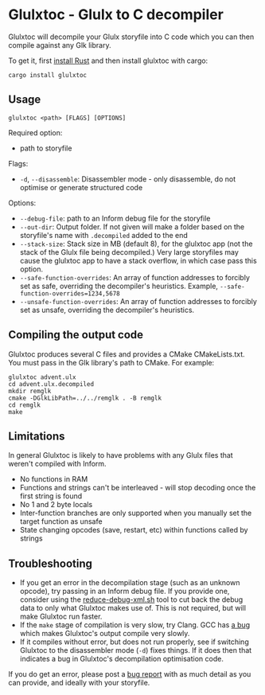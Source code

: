 Glulxtoc - Glulx to C decompiler
================================

Glulxtoc will decompile your Glulx storyfile into C code which you can then compile against any Glk library.

To get it, first [install Rust](https://rustup.rs/) and then install glulxtoc with cargo:

```
cargo install glulxtoc
```

Usage
-----

```
glulxtoc <path> [FLAGS] [OPTIONS]
```

Required option:

- path to storyfile

Flags:

- `-d`, `--disassemble`: Disassembler mode - only disassemble, do not optimise or generate structured code

Options:

- `--debug-file`: path to an Inform debug file for the storyfile
- `--out-dir`: Output folder. If not given will make a folder based on the storyfile's name with `.decompiled` added to the end
- `--stack-size`: Stack size in MB (default 8), for the glulxtoc app (not the stack of the Glulx file being decompiled.) Very large storyfiles may cause the glulxtoc app to have a stack overflow, in which case pass this option.
- `--safe-function-overrides`: An array of function addresses to forcibly set as safe, overriding the decompiler's heuristics. Example, `--safe-function-overrides=1234,5678`
- `--unsafe-function-overrides`: An array of function addresses to forcibly set as unsafe, overriding the decompiler's heuristics.

Compiling the output code
-------------------------

Glulxtoc produces several C files and provides a CMake CMakeLists.txt. You must pass in the Glk library's path to CMake. For example:

```
glulxtoc advent.ulx
cd advent.ulx.decompiled
mkdir remglk
cmake -DGlkLibPath=../../remglk . -B remglk
cd remglk
make
```

Limitations
-----------

In general Glulxtoc is likely to have problems with any Glulx files that weren't compiled with Inform.

- No functions in RAM
- Functions and strings can't be interleaved - will stop decoding once the first string is found
- No 1 and 2 byte locals
- Inter-function branches are only supported when you manually set the target function as unsafe
- State changing opcodes (save, restart, etc) within functions called by strings

Troubleshooting
---------------

- If you get an error in the decompilation stage (such as an unknown opcode), try passing in an Inform debug file. If you provide one, consider using the [reduce-debug-xml.sh](https://github.com/curiousdannii/if-decompiler/blob/master/tools/reduce-debug-xml.sh) tool to cut back the debug data to only what Glulxtoc makes use of. This is not required, but will make Glulxtoc run faster.
- If the `make` stage of compilation is very slow, try Clang. GCC has [a bug](https://gcc.gnu.org/bugzilla/show_bug.cgi?id=100393) which makes Glulxtoc's output compile very slowly.
- If it compiles without error, but does not run properly, see if switching Glulxtoc to the disassembler mode (`-d`) fixes things. If it does then that indicates a bug in Glulxtoc's decompilation optimisation code.

If you do get an error, please post a [bug report](https://github.com/curiousdannii/if-decompiler/issues) with as much detail as you can provide, and ideally with your storyfile.